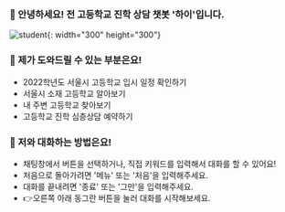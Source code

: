 ### 🏫 안녕하세요! 전 고등학교 진학 상담 챗봇 '하이'입니다.
![student](https://user-images.githubusercontent.com/81274352/118222153-07a36e80-b4ba-11eb-88c7-6e4c79986f5d.png){: width="300" height="300"} 


### 🏫 제가 도와드릴 수 있는 부분은요!
- 2022학년도 서울시 고등학교 입시 일정 확인하기
- 서울시 소재 고등학교 알아보기
- 내 주변 고등학교 찾아보기
- 고등학교 진학 심층상담 예약하기


### 🏫 저와 대화하는 방법은요! 
- 채팅창에서 버튼을 선택하거나, 직접 키워드를 입력해서 대화를 할 수 있어요!
- 처음으로 돌아가려면 '메뉴' 또는 '처음'을 입력해주세요.
- 대화를 끝내려면 '종료' 또는 '그만'을 입력해주세요.
- 👉오른쪽 아래 동그란 버튼을 눌러 대화를 시작해보세요.
